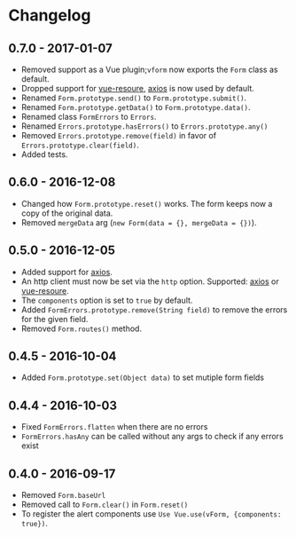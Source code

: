 # Changelog

## 0.7.0 - 2017-01-07

- Removed support as a Vue plugin;`vform` now exports the `Form` class as default.
- Dropped support for [vue-resoure](https://github.com/pagekit/vue-resource), [axios](https://github.com/mzabriskie/axios) is now used by default.
- Renamed `Form.prototype.send()` to `Form.prototype.submit()`.
- Renamed `Form.prototype.getData()` to `Form.prototype.data()`.
- Renamed class `FormErrors` to `Errors`.
- Renamed `Errors.prototype.hasErrors()` to `Errors.prototype.any()`
- Removed `Errors.prototype.remove(field)` in favor of `Errors.prototype.clear(field)`.
- Added tests.

## 0.6.0 - 2016-12-08

- Changed how `Form.prototype.reset()` works. The form keeps now a copy of the original data.
- Removed `mergeData` arg (`new Form(data = {}, mergeData = {})`).

## 0.5.0 - 2016-12-05

- Added support for [axios](https://github.com/mzabriskie/axios).
- An http client must now be set via the `http` option. Supported: [axios](https://github.com/mzabriskie/axios) or [vue-resoure](https://github.com/pagekit/vue-resource).
- The `components` option is set to `true` by default.
- Added `FormErrors.prototype.remove(String field)` to remove the errors for the given field.
- Removed `Form.routes()` method.

## 0.4.5 - 2016-10-04

- Added `Form.prototype.set(Object data)` to set mutiple form fields

## 0.4.4 - 2016-10-03

- Fixed `FormErrors.flatten` when there are no errors
- `FormErrors.hasAny` can be called without any args to check if any errors exist

## 0.4.0 - 2016-09-17

- Removed `Form.baseUrl`
- Removed call to `Form.clear()` in `Form.reset()`
- To register the alert components use `Use Vue.use(vForm, {components: true})`.
